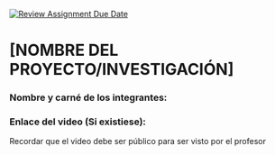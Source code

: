 [![Review Assignment Due Date](https://classroom.github.com/assets/deadline-readme-button-22041afd0340ce965d47ae6ef1cefeee28c7c493a6346c4f15d667ab976d596c.svg)](https://classroom.github.com/a/irq-J4vi)
# [NOMBRE DEL PROYECTO/INVESTIGACIÓN]
### Nombre y carné de los integrantes: 

### Enlace del video (Si existiese):
Recordar que el video debe ser público para ser visto por el profesor
